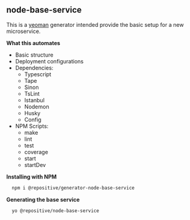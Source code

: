 ## node-base-service

This is a [yeoman](http://yeoman.io) generator intended provide the basic setup for a new microservice.

**What this automates**
- Basic structure
- Deployment configurations
- Dependencies:
    - Typescript
    - Tape
    - Sinon
    - TsLint
    - Istanbul
    - Nodemon
    - Husky
    - Config
- NPM Scripts:
    - make
    - lint
    - test
    - coverage
    - start
    - startDev

**Installing with NPM**
```bash
  npm i @repositive/generator-node-base-service
```

**Generating the base service**

```bash
  yo @repositive/node-base-service
```
